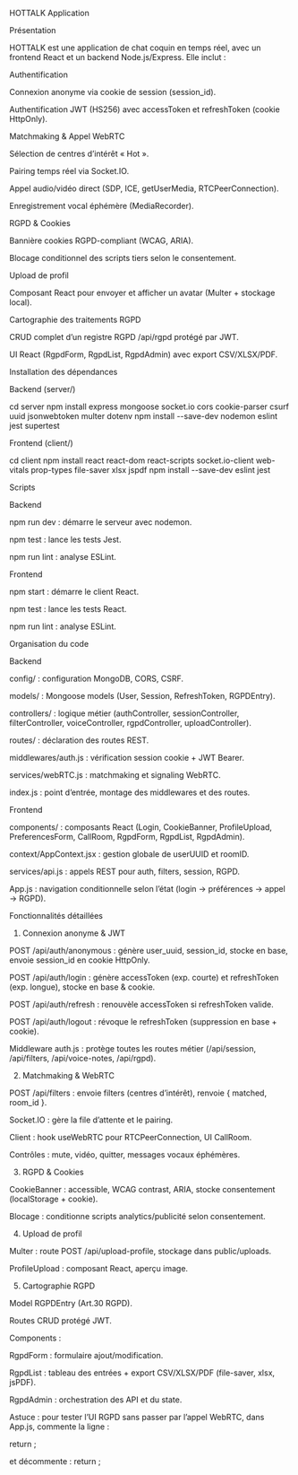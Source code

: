 HOTTALK Application

Présentation

HOTTALK est une application de chat coquin en temps réel, avec un frontend React et un backend Node.js/Express. Elle inclut :

Authentification

Connexion anonyme via cookie de session (session_id).

Authentification JWT (HS256) avec accessToken et refreshToken (cookie HttpOnly).

Matchmaking & Appel WebRTC

Sélection de centres d’intérêt « Hot ».

Pairing temps réel via Socket.IO.

Appel audio/vidéo direct (SDP, ICE, getUserMedia, RTCPeerConnection).

Enregistrement vocal éphémère (MediaRecorder).

RGPD & Cookies

Bannière cookies RGPD-compliant (WCAG, ARIA).

Blocage conditionnel des scripts tiers selon le consentement.

Upload de profil

Composant React pour envoyer et afficher un avatar (Multer + stockage local).

Cartographie des traitements RGPD

CRUD complet d’un registre RGPD /api/rgpd protégé par JWT.

UI React (RgpdForm, RgpdList, RgpdAdmin) avec export CSV/XLSX/PDF.

Installation des dépendances

Backend (server/)

cd server
npm install express mongoose socket.io cors cookie-parser csurf uuid jsonwebtoken multer dotenv
npm install --save-dev nodemon eslint jest supertest

Frontend (client/)

cd client
npm install react react-dom react-scripts socket.io-client web-vitals prop-types file-saver xlsx jspdf
npm install --save-dev eslint jest

Scripts

Backend

npm run dev : démarre le serveur avec nodemon.

npm test : lance les tests Jest.

npm run lint : analyse ESLint.

Frontend

npm start : démarre le client React.

npm test : lance les tests React.

npm run lint : analyse ESLint.

Organisation du code

Backend

config/ : configuration MongoDB, CORS, CSRF.

models/ : Mongoose models (User, Session, RefreshToken, RGPDEntry).

controllers/ : logique métier (authController, sessionController, filterController, voiceController, rgpdController, uploadController).

routes/ : déclaration des routes REST.

middlewares/auth.js : vérification session cookie + JWT Bearer.

services/webRTC.js : matchmaking et signaling WebRTC.

index.js : point d’entrée, montage des middlewares et des routes.

Frontend

components/ : composants React (Login, CookieBanner, ProfileUpload, PreferencesForm, CallRoom, RgpdForm, RgpdList, RgpdAdmin).

context/AppContext.jsx : gestion globale de userUUID et roomID.

services/api.js : appels REST pour auth, filters, session, RGPD.

App.js : navigation conditionnelle selon l’état (login → préférences → appel → RGPD).

Fonctionnalités détaillées

1. Connexion anonyme & JWT

POST /api/auth/anonymous : génère user_uuid, session_id, stocke en base, envoie session_id en cookie HttpOnly.

POST /api/auth/login : génère accessToken (exp. courte) et refreshToken (exp. longue), stocke en base & cookie.

POST /api/auth/refresh : renouvèle accessToken si refreshToken valide.

POST /api/auth/logout : révoque le refreshToken (suppression en base + cookie).

Middleware auth.js : protège toutes les routes métier (/api/session, /api/filters, /api/voice-notes, /api/rgpd).

2. Matchmaking & WebRTC

POST /api/filters : envoie filters (centres d’intérêt), renvoie { matched, room_id }.

Socket.IO : gère la file d’attente et le pairing.

Client : hook useWebRTC pour RTCPeerConnection, UI CallRoom.

Contrôles : mute, vidéo, quitter, messages vocaux éphémères.

3. RGPD & Cookies

CookieBanner : accessible, WCAG contrast, ARIA, stocke consentement (localStorage + cookie).

Blocage : conditionne scripts analytics/publicité selon consentement.

4. Upload de profil

Multer : route POST /api/upload-profile, stockage dans public/uploads.

ProfileUpload : composant React, aperçu image.

5. Cartographie RGPD

Model RGPDEntry (Art.30 RGPD).

Routes CRUD protégé JWT.

Components :

RgpdForm : formulaire ajout/modification.

RgpdList : tableau des entrées + export CSV/XLSX/PDF (file-saver, xlsx, jsPDF).

RgpdAdmin : orchestration des API et du state.

Astuce : pour tester l’UI RGPD sans passer par l’appel WebRTC, dans App.js, commente la ligne :

return <CallRoom />;

et décommente :
return <RgpdAdmin />;